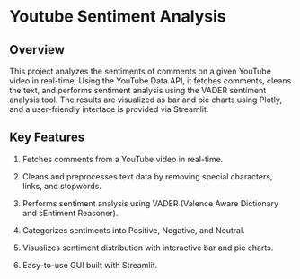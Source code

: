 # Youtube Sentiment Analysis

## Overview

This project analyzes the sentiments of comments on a given YouTube video in real-time. Using the YouTube Data API, it fetches comments, cleans the text, and performs sentiment analysis using the VADER sentiment analysis tool. The results are visualized as bar and pie charts using Plotly, and a user-friendly interface is provided via Streamlit.


## Key Features
1. Fetches comments from a YouTube video in real-time.

2. Cleans and preprocesses text data by removing special characters, links, and stopwords.

3. Performs sentiment analysis using VADER (Valence Aware Dictionary and sEntiment Reasoner).

4. Categorizes sentiments into Positive, Negative, and Neutral.

5. Visualizes sentiment distribution with interactive bar and pie charts.

6. Easy-to-use GUI built with Streamlit.
